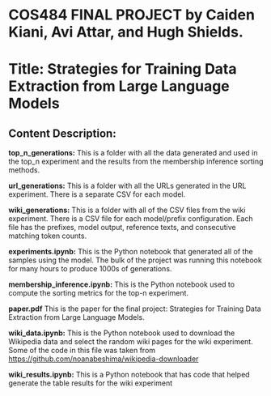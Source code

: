 # COS484 FINAL PROJECT by Caiden Kiani, Avi Attar, and Hugh Shields.

# Title: Strategies for Training Data Extraction from Large Language Models

## Content Description:

**top_n_generations:** This is a folder with all the data generated and used in the top_n experiment and the results from the membership inference sorting methods.

**url_generations:** This is a folder with all the URLs generated in the URL experiment. There is a separate CSV for each model.

**wiki_generations:** This is a folder with all of the CSV files from the wiki experiment. There is a CSV file for each model/prefix configuration. Each file has the prefixes, model output, reference texts, and consecutive matching token counts.

**experiments.ipynb:** This is the Python notebook that generated all of the samples using the model. The bulk of the project was running this notebook for many hours to produce 1000s of generations. 

**membership_inference.ipynb:** This is the Python notebook used to compute the sorting metrics for the top-n experiment.

**paper.pdf** This is the paper for the final project: Strategies for Training Data Extraction from Large Language Models.

**wiki_data.ipynb:** This is the Python notebook used to download the Wikipedia data and select the random wiki pages for the wiki experiment. Some of the code in this file was taken from https://github.com/noanabeshima/wikipedia-downloader


**wiki_results.ipynb:** This is a Python notebook that has code that helped generate the table results for the wiki experiment
